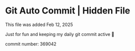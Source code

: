 # Git Auto Commit | Hidden File

This file was added Feb 12, 2025

Just for fun and keeping my daily git commit active 🤪

commit number: 369042
